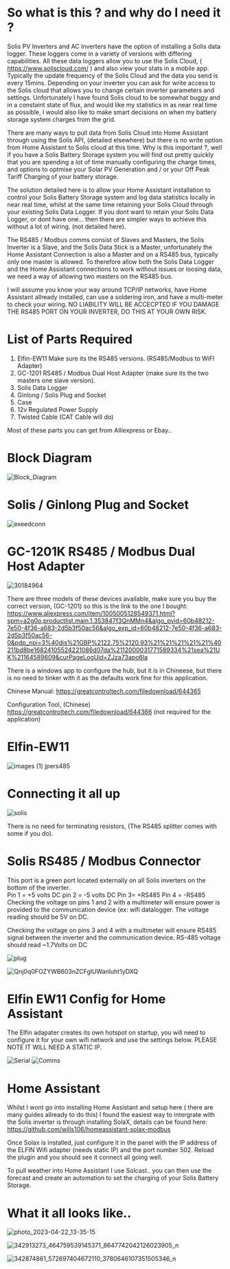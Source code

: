 # So what is this ? and why do I need it ?

Solis PV Inverters and AC Inverters have the option of installing a Solis data logger. These loggers come in a variety of versions with differing capabilities. All these data loggers allow you to use the Solis Cloud, ( https://www.soliscloud.com/ ) and also view your stats in a mobile app. Typically the update frequency of the Solis Cloud and the data you send is every 15mins. Depending on your inverter you can ask for write access to the Solis cloud that allows you to change certain inverter parameters and settings. Unfortunately I have found Solis cloud to be somewhat buggy and in a constaint state of flux, and would like my statistics in as near real time as possible, I would also like to make smart decisions on when my battery storage system charges from the grid.

There are many ways to pull data from Solis Cloud into Home Assistant through using the Solis API, (detailed elsewhere) but there is no write option from Home Assistant to Solis cloud at this time. Why is this important ?, well if you have a Solis Battery Storage system you will find out pretty quickly that you are spending a lot of time manually configuring the charge times, and options to optmise your Solar PV Generation and / or your Off Peak Tariff Charging of your battery storage.

The solution detailed here is to allow your Home Assistant installation to control your Solis Battery Storage system and log data statistics locally in near real time, whilst at the same time retaining your Solis Cloud through your existing Solis Data Logger. If you dont want to retain your Solis Data Logger, or dont have one... then there are simpler ways to achieve this without a lot of wiring. (not detailed here).

The RS485 / Modbus comms consist of Slaves and Masters, the Solis Inverter is a Slave, and the Solis Data Stick is a Master, unfortunately the Home Assistant Connection is also a Master and on a RS485 bus, typically only one master is allowed. To therefore allow both the Solis Data Logger and the Home Assistant connections to work without issues or loosing data, we need a way of allowing two masters on the RS485 bus.

I will assume you know your way around TCP/IP networks, have Home Assistant allready installed, can use a soldering iron, and have a multi-meter to check your wiring. NO LIABILITY WILL BE ACCECPTED IF YOU DAMAGE THE RS485 PORT ON YOUR INVERTER, DO THIS AT YOUR OWN RISK.

# List of Parts Required

 1. Elfin-EW11  Make sure its the RS485 versions. (RS485/Modbus to WiFI Adapter)
 2. GC-1201 RS485 / Modbus Dual Host Adapter (make sure its the two masters one slave version).
 3. Solis Data Logger
 4. Ginlong / Solis Plug and Socket
 5. Case
 6. 12v Regulated Power Supply
 7. Twisted Cable (CAT Cable will do)
 
 Most of these parts you can get from Alliexpress or Ebay..

# Block Diagram

![Block_Diagram](https://user-images.githubusercontent.com/118439620/233854313-77e940e0-4a45-4939-bf61-8ab2cae66072.jpg)

# Solis  / Ginlong Plug and Socket

![exeedconn](https://user-images.githubusercontent.com/118439620/233855102-5a18d3e9-6aa1-44e2-9918-01a01b63efcb.png)

# GC-1201K RS485 / Modbus Dual Host Adapter

![30184964](https://user-images.githubusercontent.com/118439620/233855180-48cb40f2-3c9e-4b50-9c8e-d85f422f4d14.jpg)

There are three models of these devices available, make sure you buy the correct version, (GC-1201) so this is the link to the one I bought: https://www.aliexpress.com/item/1005005128549371.html?spm=a2g0o.productlist.main.1.353847f3QnMMn4&algo_pvid=60b48212-7e50-4f36-a683-2d5b3f50ac56&algo_exp_id=60b48212-7e50-4f36-a683-2d5b3f50ac56-0&pdp_npi=3%40dis%21GBP%2122.75%2120.93%21%21%21%21%21%40211bd8be16824105524221086d07da%2112000031771589334%21sea%21UK%21164589609&curPageLogUid=ZJza73apo6la

There is a windows app to configure the hub, but it is in Chineese, but there is no need to tinker with it as the defaults work fine for this application.

Chinese Manual: https://greatcontroltech.com/filedownload/644365

Configuration Tool, (Chinese) https://greatcontroltech.com/filedownload/644366  (not required for the application)

# Elfin-EW11

![images (1) jpers485](https://user-images.githubusercontent.com/118439620/233860581-a5dc78f6-2aaa-4502-b845-95e5ef474e98.jpeg)


# Connecting it all up

![solis](https://user-images.githubusercontent.com/118439620/233855405-deb309dd-1b54-49ac-9ebf-71d98e47ed87.jpg)

There is no need for terminating resistors, (The RS485 splitter comes with some if you do).

# Solis RS485 / Modbus Connector

This port is a green port located externally on all Solis inverters on the bottom of the inverter.  
Pin 1 = +5 volts DC
pin 2 = -5 volts DC 
Pin 3= +RS485
Pin 4 = -RS485
Checking the voltage on pins 1 and 2 with a multimeter will ensure power is provided to the communication device (ex: wifi datalogger. The voltage reading should be 5V on DC.
 
Checking the voltage on pins 3 and 4 with a multimeter will ensure RS485 signal between the inverter and the communication device. RS-485 voltage should read ~1.7Volts on DC  
 

![plug](https://user-images.githubusercontent.com/118439620/234095297-eb31c271-2cd4-4ae7-a01a-4713d24f9b78.png)


![Qnj0q0FOZYWB603nZCFglUWanluht1yDXQ](https://user-images.githubusercontent.com/118439620/233996798-17b65f67-b93c-47ab-b19d-1abcf0fe85e6.png)



# Elfin EW11 Config for Home Assistant

The Elfin adapater creates its own hotspot on startup, you will need to configure it for your own wifi network and use the settings below. PLEASE NOTE IT WILL NEED A STATIC IP. 

![Serial](https://user-images.githubusercontent.com/118439620/233855578-d6d0e1ac-9a60-4181-ab72-fd9846071a2f.png)
![Comms](https://user-images.githubusercontent.com/118439620/233855580-b00d36d7-f925-4189-90c5-e3d3ac699f94.png)

# Home Assistant

Whilst I wont go into installing Home Assistant and setup here ( there are many guides allready to do this)
I found the easiest way to intergrate with the Solis inverter is through installing SolaX, details can be found here: https://github.com/wills106/homeassistant-solax-modbus

Once Solax is installed, just configure it in the panel with the IP address of the ELFIN Wifi adapter (needs static IP) and the port number 502. Reload the plugin and you should see it connect all going well.

To pull weather into Home Assistant I use Solcast..   you can then use the forecast and create an automation to set the charging of your Solis Battery Storage.

# What it all looks like..

![photo_2023-04-22_13-35-15](https://user-images.githubusercontent.com/118439620/233856214-688dc7b0-8fbf-49cd-b7b5-9f2588c692e4.jpg)

![342913273_464759539145371_8647742042126023905_n](https://user-images.githubusercontent.com/118439620/233856217-256645e0-d589-4145-813e-c3b004dbac04.jpg)

![342874861_572697404672110_3780646107351505346_n](https://user-images.githubusercontent.com/118439620/233856224-4145d521-abfa-4ecf-b20d-9500fd0f8a14.jpg)

